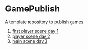 # GamePublish
A template repository to publish games

1. [first player scene day 1](coin-dash)
2. [player scene day 2](player_scene_830)
3. [main scene day 3](main_scene_0904)
